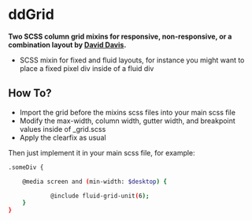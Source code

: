 ddGrid
=========

**Two SCSS column grid mixins for responsive, non-responsive, or a combination layout by [David Davis].**

  - SCSS mixin for fixed and fluid layouts, for instance you might want to place a fixed pixel div inside of a fluid div


How To?
-----------

* Import the grid before the mixins scss files into your main scss file
* Modify the max-width, column width, gutter width, and breakpoint values inside of _grid.scss
* Apply the clearfix as usual

Then just implement it in your main scss file, for example:

```sh
.someDiv {

	@media screen and (min-width: $desktop) {

            @include fluid-grid-unit(6);
	}
}
```

[David Davis]:http://david-james-davis.com
